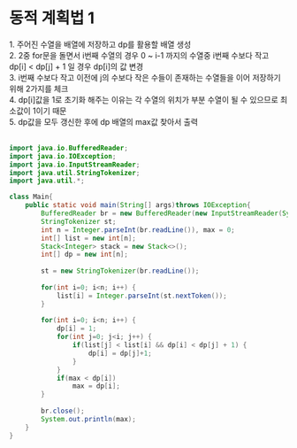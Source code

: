 <h1>동적 계획법 1</h1>
1. 주어진 수열을 배열에 저장하고 dp를 활용할 배열 생성<br>
2. 2중 for문을 돌면서 i번째 수열의 경우 0 ~ i-1 까지의 수열중 i번째 수보다 작고 dp[i] < dp[j] + 1 일 경우 dp[i]의 값 변경<br>
3. i번째 수보다 작고 이전에 j의 수보다 작은 수들이 존재하는 수열들을 이어 저장하기 위해 2가지를 체크<br>
4. dp[i]값을 1로 초기화 해주는 이유는 각 수열의 위치가 부분 수열이 될 수 있으므로 최소값이 1이기 때문<br>
5. dp값을 모두 갱신한 후에 dp 배열의 max값 찾아서 출력<br><br>


```java
import java.io.BufferedReader;
import java.io.IOException;
import java.io.InputStreamReader;
import java.util.StringTokenizer;
import java.util.*;

class Main{	
	public static void main(String[] args)throws IOException{
		BufferedReader br = new BufferedReader(new InputStreamReader(System.in));
		StringTokenizer st;
		int n = Integer.parseInt(br.readLine()), max = 0;
		int[] list = new int[n];
		Stack<Integer> stack = new Stack<>();
		int[] dp = new int[n];
		
		st = new StringTokenizer(br.readLine());
		
		for(int i=0; i<n; i++) {
			list[i] = Integer.parseInt(st.nextToken());
		}
		
		for(int i=0; i<n; i++) {
			dp[i] = 1;
			for(int j=0; j<i; j++) {
				if(list[j] < list[i] && dp[i] < dp[j] + 1) {
					dp[i] = dp[j]+1;
				}
			}
			if(max < dp[i])
				max = dp[i];
		}
		
		br.close();
		System.out.println(max);
	}
}
```
